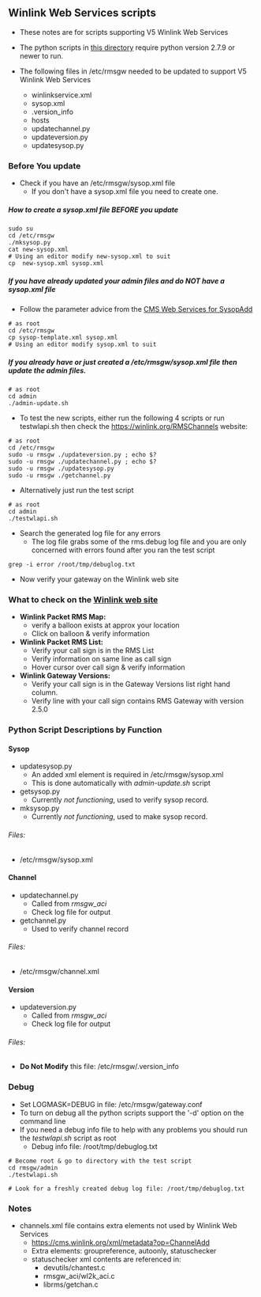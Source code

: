 ## Winlink Web Services scripts

* These notes are for scripts supporting V5 Winlink Web Services
* The python scripts in [this directory](https://github.com/nwdigitalradio/rmsgw/tree/master/admin) require python version 2.7.9 or newer to run.

* The following files in /etc/rmsgw needed to be updated to support V5 Winlink Web Services
  * winlinkservice.xml
  * sysop.xml
  * .version_info
  * hosts
  * updatechannel.py
  * updateversion.py
  * updatesysop.py

### Before You update
* Check if you have an /etc/rmsgw/sysop.xml file
  * If you don't have a sysop.xml file you need to create one.

##### How to create a sysop.xml file BEFORE you update
```
sudo su
cd /etc/rmsgw
./mksysop.py
cat new-sysop.xml
# Using an editor modify new-sysop.xml to suit
cp  new-sysop.xml sysop.xml
```
##### If you have already updated your admin files and do NOT have a sysop.xml file
* Follow the parameter advice from the [CMS Web Services for SysopAdd](https://cms.winlink.org/xml/metadata?op=SysopAdd)

```
# as root
cd /etc/rmsgw
cp sysop-template.xml sysop.xml
# Using an editor modify sysop.xml to suit
```

##### If you already have or just created a /etc/rmsgw/sysop.xml file then update the admin files.

```
# as root
cd admin
./admin-update.sh
```

* To test the new scripts, either run the following 4 scripts or run testwlapi.sh then check the https://winlink.org/RMSChannels website:

```
# as root
cd /etc/rmsgw
sudo -u rmsgw ./updateversion.py ; echo $?
sudo -u rmsgw ./updatechannel.py ; echo $?
sudo -u rmsgw ./updatesysop.py
sudo -u rmsgw ./getchannel.py
```
* Alternatively just run the test script

```
# as root
cd admin
./testwlapi.sh
```

* Search the generated log file for any errors
  * The log file grabs some of the rms.debug log file and you are only
concerned with errors found after you ran the test script

 ```
grep -i error /root/tmp/debuglog.txt
```
* Now verify your gateway on the Winlink web site

### What to check on the [Winlink web site](https://winlink.org/RMSChannels)

* **Winlink Packet RMS Map:**
  * verify a balloon exists at approx your location
  * Click on balloon & verify information
* **Winlink Packet RMS List:**
  * Verify your call sign is in the RMS List
  * Verify information on same line as call sign
  * Hover cursor over call sign & verify information
* **Winlink Gateway Versions:**
  * Verify your call sign is in the Gateway Versions list right hand column.
  * Verify line with your call sign contains RMS Gateway with version 2.5.0

### Python Script Descriptions by Function

#### Sysop

* updatesysop.py
  * An added <Password> xml element is required in /etc/rmsgw/sysop.xml
  * This is done automatically with *admin-update.sh* script
* getsysop.py
  * Currently *not functioning*, used to verify sysop record.
* mksysop.py
  * Currently *not functioning*, used to make sysop record.

###### Files:
* /etc/rmsgw/sysop.xml

#### Channel

* updatechannel.py
  * Called from *rmsgw_aci*
  * Check log file for output
* getchannel.py
  * Used to verify channel record

###### Files:
* /etc/rmsgw/channel.xml

#### Version

* updateversion.py
  * Called from *rmsgw_aci*
  * Check log file for output

###### Files:
* **Do Not Modify** this file: /etc/rmsgw/.version_info

### Debug
* Set LOGMASK=DEBUG in file: /etc/rmsgw/gateway.conf
* To turn on debug all the python scripts support the '-d' option on the command line
* If you need a debug info file to help with any problems you should run the *testwlapi.sh* script as root
  * Debug info file: /root/tmp/debuglog.txt
```
# Become root & go to directory with the test script
cd rmsgw/admin
./testwlapi.sh

# Look for a freshly created debug log file: /root/tmp/debuglog.txt
```

### Notes
* channels.xml file contains extra elements not used by Winlink Web Services
  * https://cms.winlink.org/xml/metadata?op=ChannelAdd
  * Extra elements: groupreference, autoonly, statuschecker
  * statuschecker xml contents are referenced in:
    * devutils/chantest.c
    * rmsgw_aci/wl2k_aci.c
    * librms/getchan.c
